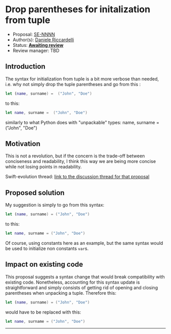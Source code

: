 # Drop parentheses for initalization from	tuple

* Proposal: [SE-NNNN](https://github.com/apple/swift-evolution/blob/master/proposals/NNNN-name.md)
* Author(s): [Daniele Riccardelli](https://github.com/tehzhed)
* Status: **[Awaiting review](#rationale)**
* Review manager: TBD

## Introduction

The syntax for initialization from tuple is a bit more
verbose than needed, i.e. why not simply drop the tuple parentheses and go
from this :
```swift
let (name, surname) =  ("John", "Doe")
```

to this:
```swift
let name, surname =  ("John", "Doe")
```

similarly to what Python does with "unpackable" types:
name, surname = ("John", "Doe")


## Motivation

This is not a revolution, but if the concern is the trade-off between conciseness and readability, I think this way we are being more concise while not losing points in readability.

Swift-evolution thread: [link to the discussion thread for that proposal](https://lists.swift.org/pipermail/swift-evolution/Week-of-Mon-20160502/016804.html)

## Proposed solution

My suggestion is simply to go from this syntax:
```swift
let (name, surname) = ("John", "Doe")
```

to this:
```swift
let name, surname = ("John", "Doe")
```

Of course, using constants here as an example, but the same syntax would be used to initialize non constants ```var```s.

## Impact on existing code

This proposal suggests a syntax change that would break compatibility with existing code. Nonetheless, accounting for this syntax update is straightforward and simply consists of getting rid of opening and closing parentheses when unpacking a tuple. Therefore this:
```swift
let (name, surname) = ("John", "Doe")
```
would have to be replaced with this:
```swift
let name, surname = ("John", "Doe")
```

-------------------------------------------------------------------------------
